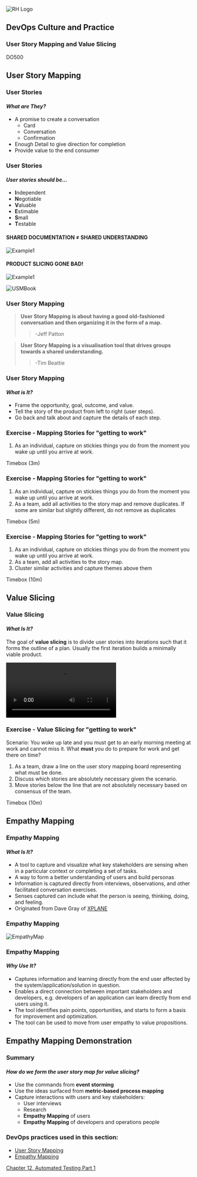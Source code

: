 <!-- .slide: data-background-image="images/cloudbackground.png" -->
![RH Logo](css/images/RHLogo3.png) <!-- {_class="title-logo"} -->
## DevOps Culture and Practice <!-- {_class="course-title"} -->
### User Story Mapping and Value Slicing <!-- {_class="title-color"} -->
DO500 <!-- {_class="title-color"} -->



<!-- .slide: id="usm" -->
## User Story Mapping


### User Stories
#### _What are They?_
* A promise to create a conversation
  * Card
  * Conversation
  * Confirmation
* Enough Detail to give direction for completion
* Provide value to the end consumer


### User Stories
#### _User stories should be..._
* **I**ndependent
* **N**egotiable
* **V**aluable
* **E**stimable
* **S**mall
* **T**estable


#### SHARED DOCUMENTATION &#8800; SHARED UNDERSTANDING
![Example1](images/value-slicing/glad-we-all-agree-1.png)


#### PRODUCT SLICING GONE BAD!
![Example1](images/value-slicing/slicing-gone-wrong.jpg )


![USMBook](images/usm/book.png)


### User Story Mapping
> **User Story Mapping is about having a good old-fashioned conversation and then organizing it in the form of a map.**
> > -Jeff Patton

> **User Story Mapping is a visualisation tool that drives groups towards a shared understanding.**
> > -Tim Beattie


### User Story Mapping
#### _What is It?_
* Frame the opportunity, goal, outcome, and value.
* Tell the story of the product from left to right (user steps).
* Go back and talk about and capture the details of each step.



### Exercise - Mapping Stories for "getting to work"
1. As an individual, capture on stickies things you do from the moment you wake up
until you arrive at work.

Timebox (3m) <!-- {_class="small"} -->


### Exercise - Mapping Stories for "getting to work"
1. As an individual, capture on stickies things you do from the moment you wake up
until you arrive at work.
2. As a team, add all activities to the story map and remove duplicates. If some are similar but slightly different, do not remove as duplicates

Timebox (5m) <!-- {_class="small"} -->


### Exercise - Mapping Stories for "getting to work"
1. As an individual, capture on stickies things you do from the moment you wake up
until you arrive at work.
2. As a team, add all activities to the story map.
3. Cluster similar activities and capture themes above them

Timebox (10m) <!-- {_class="small"} -->



<!-- .slide: id="value-slicing" -->
## Value Slicing


### Value Slicing
#### _What Is It?_
The goal of **value slicing** is to divide user stories into iterations such
that it forms the outline of a plan. Usually the first iteration builds a
minimally viable product.


![Video](images/usm/value_slicing.mp4)


### Exercise - Value Slicing for "getting to work"
Scenario: You woke up late and you must get to an early morning meeting at work
and cannot miss it. What **must** you do to prepare for work and get there on time?

1. As a team, draw a line on the user story mapping board representing what
must be done.
2. Discuss which stories are absolutely necessary given the scenario.
3. Move stories below the line that are not absolutely necessary based on
consensus of the team.

Timebox (10m) <!-- {_class="small"} -->



<!-- .slide: id="empathy-mapping" -->
## Empathy Mapping


### Empathy Mapping
#### _What Is It?_
* A tool to capture and visualize what key stakeholders are sensing when in a
particular context or completing a set of tasks.
* A way to form a better understanding of users and build personas
* Information is captured directly from interviews, observations, and other
facilitated conversation exercises.
* Senses captured can include what the person is seeing, thinking, doing, and feeling.
* Originated from Dave Gray of [XPLANE](http://www.xplane.com/)


### Empathy Mapping
![EmpathyMap](images/usm/empathymap.jpg)


### Empathy Mapping
#### _Why Use It?_
* Captures information and learning directly from the end user affected by the
system/application/solution in question.
* Enables a direct connection between important stakeholders and developers, e.g.
developers of an application can learn directly from end users using it.
* The tool identifies pain points, opportunities, and starts to form a basis for
improvement and optimization.
* The tool can be used to move from user empathy to value propositions.


## Empathy Mapping Demonstration



### Summary
#### _How do we form the user story map for value slicing?_
* Use the commands from **event storming**
* Use the ideas surfaced from **metric-based process mapping**
* Capture interactions with users and key stakeholders:
  * User interviews
  * Research
  * **Empathy Mapping** of users
  * **Empathy Mapping** of developers and operations people



<!-- .slide: data-background-image="images/chef-background.png", class="white-style" -->
### DevOps practices used in this section:
- [User Story Mapping](https://openpracticelibrary.com/practice/user-story-mapping/)
- [Empathy Mapping](https://openpracticelibrary.com/practice/empathy-mapping/)



<!-- .slide: data-background-image="css/images/RH_Chapter_Title_Background2.png", class="white-style" -->
[Chapter 12, Automated Testing Part 1](chapter12.html)
